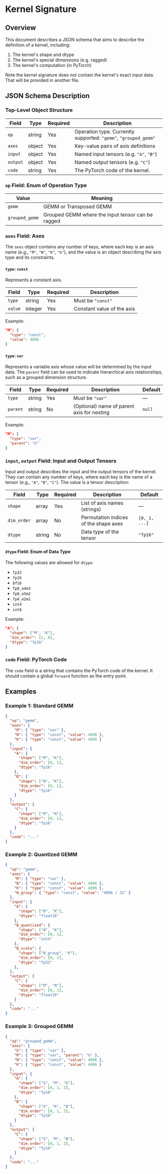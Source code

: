 # Kernel Signature

## Overview

This document describes a JSON schema that aims to describe the definition of a kernel, including:
1. The kernel's shape and dtype
2. The kernel's special dimensions (e.g. ragged)
3. The kernel's computation (in PyTorch)

Note the kernel signature does not contain the kernel's exact input data. That will be provided in another file.

## JSON Schema Description

### Top-Level Object Structure

| Field    | Type     | Required | Description                                              |
|----------|----------|----------|---------------------------------------------------------|
| `op`     | string   | Yes      | Operation type. Currently supported: `"gemm"`, `"grouped_gemm"` |
| `axes`   | object   | Yes      | Key-value pairs of axis definitions                     |
| `input`  | object   | Yes      | Named input tensors (e.g. `"A"`, `"B"`)                 |
| `output` | object   | Yes      | Named output tensors (e.g. `"C"`)                       |
| `code`   | string      | Yes       | The PyTorch code of the kernel. |

### `op` Field: Enum of Operation Type

| Value | Meaning |
|-------|---------|
| `gemm` | GEMM or Transposed GEMM |
| `grouped_gemm` | Grouped GEMM where the input tensor can be ragged |

### `axes` Field: Axes

The `axes` object contains any number of keys, where each key is an axis name (e.g., `"M"`, `"N"`, `"K"`, `"G"`), and the value is an object describing the axis type and its constraints.

#### `type`: `const`

Represents a constant axis.

| Field   | Type    | Required | Description                    |
|---------|---------|----------|--------------------------------|
| `type`  | string  | Yes      | Must be `"const"`              |
| `value` | integer | Yes      | Constant value of the axis     |


Example:

```json
"M": {
  "type": "const",
  "value": 4096
}
```

#### `type`: `var`

Represents a variable axis whose value will be determined by the input data. The `parent` field can be used to indicate hierarchical axis relationships, such as a grouped dimension structure.

| Field    | Type    | Required | Description                               | Default |
|----------|---------|----------|-------------------------------------------|---------|
| `type`   | string  | Yes      | Must be `"var"`                           | —       |
| `parent` | string  | No       | (Optional) name of parent axis for nesting| `null`  |

Example:

```json
"M": {
  "type": "var",
  "parent": "G"
}
```

### `input`, `output` Field: Input and Output Tensors

Input and output describes the input and the output tensors of the kernel. They can contain any number of keys, where each key is the name of a tensor (e.g., `"A"`, `"B"`, `"C"`). The value is a tensor description:

| Field       | Type    | Required | Description                                          | Default |
|-------------|---------|----------|------------------------------------------------------|---------|
| `shape`     | array   | Yes      | List of axis names (strings)                         | —       |
| `dim_order` | array   | No      | Permutation indices of the shape axes                | `[0, 1, ...]`       |
| `dtype`     | string  | No      | Data type of the tensor                              | `"fp16"`       |

#### `dtype` Field: Enum of Data Type

The following values are allowed for `dtype`:

- `fp32`
- `fp16`
- `bf16`
- `fp8_e4m3`
- `fp8_e5m2`
- `fp4_e2m1`
- `int4`
- `int8`

Example:

```json
"A": {
  "shape": ["M", "K"],
  "dim_order": [1, 0],
  "dtype": "fp16"
}
```


### `code` Field: PyTorch Code

The `code` field is a string that contains the PyTorch code of the kernel. It should contain a global `forward` function as the entry point.


## Examples

### Example 1: Standard GEMM

```json
{
  "op": "gemm",
  "axes": {
    "M": { "type": "var" },
    "N": { "type": "const", "value": 4096 },
    "K": { "type": "const", "value": 4096 }
  },
  "input": {
    "A": {
      "shape": ["M", "K"],
      "dim_order": [0, 1],
      "dtype": "fp16"
    },
    "B": {
      "shape": ["N", "K"],
      "dim_order": [0, 1],
      "dtype": "fp16"
    }
  },
  "output": {
    "C": {
      "shape": ["M", "N"],
      "dim_order": [0, 1],
      "dtype": "fp16"
    }
  },
  "code": "..."
}
```

### Example 2: Quantized GEMM

```json
{
  "op": "gemm",
  "axes": {
    "M": { "type": "var" },
    "N": { "type": "const", "value": 4096 },
    "K": { "type": "const", "value": 4096 },
    "N_group": { "type": "const", "value": "4096 / 32" }
  },
  "input": {
    "A": {
      "shape": ["M", "K"],
      "dtype": "float16"
    },
    "B_quantized": {
      "shape": ["N", "K"],
      "dim_order": [0, 1],
      "dtype": "int4"
    },
    "B_scale": {
      "shape": ["N_group", "K"],
      "dim_order": [0, 1],
      "dtype": "fp32"
    },
  },
  "output": {
    "C": {
      "shape": ["M", "N"],
      "dim_order": [0, 1],
      "dtype": "float16"
    }
  },
  "code": "..."
}
```

### Example 3: Grouped GEMM

```json
{
  "op": "grouped_gemm",
  "axes": {
    "G": { "type": "var" },
    "M": { "type": "var", "parent": "G" },
    "N": { "type": "const", "value": 4096 },
    "K": { "type": "const", "value": 4096 }
  },
  "input": {
    "A": {
      "shape": ["G", "M", "K"],
      "dim_order": [0, 1, 2],
      "dtype": "fp16"
    },
    "B": {
      "shape": ["G", "K", "N"],
      "dim_order": [0, 1, 2],
      "dtype": "fp16"
    }
  },
  "output": {
    "C": {
      "shape": ["G", "M", "N"],
      "dim_order": [0, 1, 2],
      "dtype": "fp16"
    }
  },
  "code": "..."
}
```
